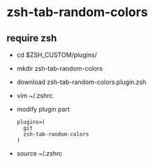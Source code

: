 # zsh-tab-random-colors

## require zsh

* cd $ZSH_CUSTOM/plugins/
* mkdir zsh-tab-random-colors
* download zsh-tab-random-colors.plugin.zsh
* vim ~/.zshrc
* modify plugin part

  ```
  plugins=(
    git
    zsh-tab-random-colors
  )
  ```
 * source ~/.zshrc 
